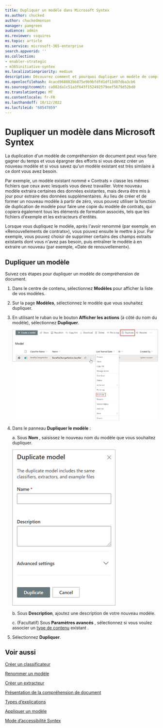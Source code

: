 ```yaml
---
title: Dupliquer un modèle dans Microsoft Syntex
ms.author: chucked
author: chuckedmonson
manager: pamgreen
audience: admin
ms.reviewer: ssquires
ms.topic: article
ms.service: microsoft-365-enterprise
search.appverid: ''
ms.collection:
- enabler-strategic
- m365initiative-syntex
ms.localizationpriority: medium
description: Découvrez comment et pourquoi dupliquer un modèle de compréhension de document dans Microsoft Syntex.
ms.openlocfilehash: 4cacd968082bb875e9b9bfdfd1df13d87dba3cb6
ms.sourcegitcommit: ca082da1c51a3f643f152492579eef5679d52bd0
ms.translationtype: MT
ms.contentlocale: fr-FR
ms.lasthandoff: 10/12/2022
ms.locfileid: "68547859"
---
```

# <a name="duplicate-a-model-in-microsoft-syntex"></a>Dupliquer un modèle dans Microsoft Syntex

La duplication d'un modèle de compréhension de document peut vous faire gagner du temps et vous épargner des efforts si vous devez créer un nouveau modèle et si vous savez qu'un modèle existant est très similaire à ce dont vous avez besoin.

Par exemple, un modèle existant nommé « Contrats » classe les mêmes fichiers que ceux avec lesquels vous devez travailler. Votre nouveau modèle extraira certaines des données existantes, mais devra être mis à jour pour extraire des données supplémentaires. Au lieu de créer et de former un nouveau modèle à partir de zéro, vous pouvez utiliser la fonction de duplication de modèle pour faire une copie du modèle de contrats, qui copiera également tous les éléments de formation associés, tels que les fichiers d'exemple et les extracteurs d'entités.

Lorsque vous dupliquez le modèle, après l'avoir renommé (par exemple, en «Renouvellements de contrats»), vous pouvez ensuite le mettre à jour. Par exemple, vous pouvez choisir de supprimer certains des champs extraits existants dont vous n'avez pas besoin, puis entraîner le modèle à en extraire un nouveau (par exemple, «Date de renouvellement»).

## <a name="duplicate-a-model"></a>Dupliquer un modèle

Suivez ces étapes pour dupliquer un modèle de compréhension de document.

1. Dans le centre de contenu, sélectionnez **Modèles** pour afficher la liste de vos modèles.

2. Sur la page **Modèles**, sélectionnez le modèle que vous souhaitez dupliquer.

3. En utilisant le ruban ou le bouton **Afficher les actions** (à côté du nom du modèle), sélectionnez **Dupliquer**.</br>

    ![Capture d'écran de la page Modèles montrant un modèle sélectionné avec les options de duplication en surbrillance.](../media/content-understanding/select-model-duplicate-both.png) </br>

4. Dans le panneau **Dupliquer le modèle** :

   a. Sous **Nom** , saisissez le nouveau nom du modèle que vous souhaitez dupliquer.</br>

    ![Capture d'écran montrant le panneau du modèle dupliqué.](../media/content-understanding/duplicate-model-panel.png) </br>

   b. Sous **Description**, ajoutez une description de votre nouveau modèle.

   c. (Facultatif) Sous **Paramètres avancés** , sélectionnez si vous voulez associer un [type de contenu](/sharepoint/governance/content-type-and-workflow-planning#content-type-overview) existant .

5. Sélectionnez **Dupliquer**.

## <a name="see-also"></a>Voir aussi

[Créer un classificateur](create-a-classifier.md)

[Renommer un modèle](rename-a-model.md)

[Créer un extracteur](create-an-extractor.md)

[Présentation de la compréhension de document](document-understanding-overview.md)

[Types d’explications](explanation-types-overview.md)

[Appliquer un modèle](apply-a-model.md) 

[Mode d’accessibilité Syntex](accessibility-mode.md)